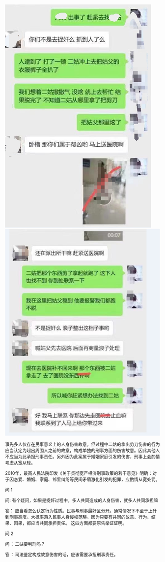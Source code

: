 

![](1.png)
![](2.png)



事先多人仅存在民事意义上的人身伤害故意。但过程中二姑的拿出剪刀伤害的行为应当认定为超出周围人之前的故意，构成单独的刑事方面的伤害故意。因此其他人不应当为此承担刑事责任。另外因为此案属于婚姻家庭引发的伤害，刑事上会酌情考虑从宽从轻。


2010年，最高人民法院印发《关于贯彻宽严相济刑事政策的若干意见》明确：对于因恋爱、婚姻、家庭、邻里纠纷等民间矛盾激化引发的犯罪，应酌情从宽处罚。



问 1  

问: 有个疑问，如果是捉奸过程中，多人共同造成的人身伤害，就多人共同承担嘛


答： 应当看怎么认定行为性质。民事与刑事最好区分开。通常情况下不至于上升到刑事高度。大概率落入民事人身侵权范畴。因为只要有共同的故意、行为、结果、因果，都应当共同承担责任。 这四方面都要原告举证证明。


问 2 

问  ：二姑要判刑吗？ 

答 ：司法鉴定构成故意伤害的话，应该需要承担刑事责任。